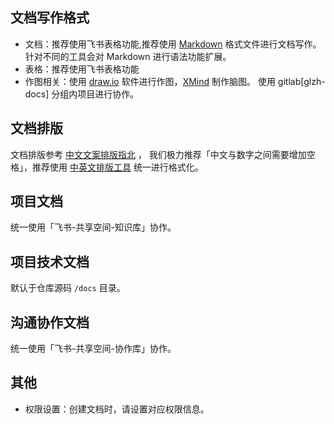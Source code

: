 
## 文档写作格式
- 文档：推荐使用飞书表格功能,推荐使用 [Markdown](https://www.runoob.com/markdown/md-tutorial.html) 格式文件进行文档写作。针对不同的工具会对 Markdown
 进行语法功能扩展。
- 表格：推荐使用飞书表格功能
- 作图相关：使用 [draw.io](https://github.com/jgraph/drawio-desktop/releases) 软件进行作图，[XMind](https://www.xmind.cn/) 制作脑图。
使用 gitlab[glzh-docs] 分组内项目进行协作。

## 文档排版
文档排版参考 [中文文案排版指北](https://github.com/sparanoid/chinese-copywriting-guidelines/blob/master/README.zh-CN.md) ，
我们极力推荐「中文与数字之间需要增加空格」，推荐使用 [中英文排版工具](https://cyc2018.github.io/Text-Typesetting/) 统一进行格式化。

## 项目文档
统一使用「飞书-共享空间-知识库」协作。

## 项目技术文档
默认于仓库源码 `/docs` 目录。

## 沟通协作文档
统一使用「飞书-共享空间-协作库」协作。

## 其他

- 权限设置：创建文档时，请设置对应权限信息。
